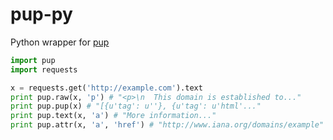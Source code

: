 # pup-py
Python wrapper for [pup](https://github.com/ericchiang/pup)

```python
import pup
import requests

x = requests.get('http://example.com').text
print pup.raw(x, 'p') # "<p>\n  This domain is established to..."
print pup.pup(x) # "[{u'tag': u''}, {u'tag': u'html'..."
print pup.text(x, 'a') # "More information..."
print pup.attr(x, 'a', 'href') # "http://www.iana.org/domains/example"
```
